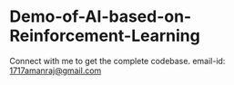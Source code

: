 # Demo-of-AI-based-on-Reinforcement-Learning
Connect with me to get the complete codebase.
email-id: 1717amanraj@gmail.com
